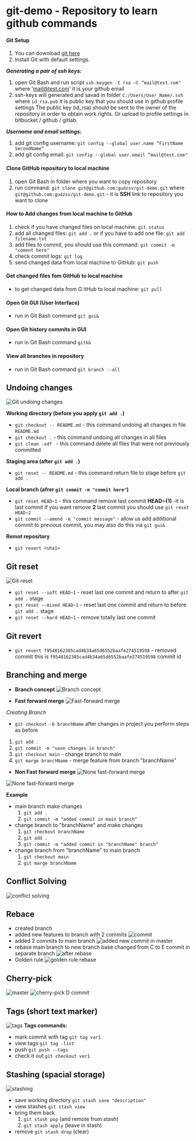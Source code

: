 # git-demo - Repository to learn github commands

#### Git Setup
1) You can download [git here](http://git-scm.com/downloads)
2) Install Git with default settings.

***Generating a pair of ssh keys:***
1) open Git Bash and run script `ssh-keygen -t rsa –C “mail@test.com"` where 'mail@test.com' it is your github email
2) ssh-keys will generated and savad in folder `C:/Users/User_Name/.ssh` where `id_rsa.pub` it is public key that you should use in github  profile settings
The public key (id_rsa) should be sent to the owner of the repository in order to obtain work rights. Or upload to profile settings in bitbucket / github / gitlab.

***Username and email settings:***
1) add git config username: `git config --global user.name “FirstName SecondName“`
2) add git config email: `git config --global user.email “mail@test.com"`

#### Clone GitHub repository to local machine
1) open Git Bash in folder where you want to copy repository
2) run command:  `git clone git@github.com:gudzsv/git-demo.git` where `git@github.com:gudzsv/git-demo.git` - it is **SSH** link to repository you want to clone
#### How to Add changes from local machine to GitHub
1) check if you have changed files on local machine:  `git status`
2) add all changed files: `git add .` or if you have to add one file: `git add filename.txt`
3) add files to commit, you should use this command: `git commit -m "coment here"`
4) check commit logs: `git log`
5) send changed data from local machine to GitHub: `git push`
#### Get changed files fom GitHub to local machine
- to get changed data from G 	itHub to local machine: `git pull`
#### Open Git GUI (User Interface)
- run in Git Bash command `git gui&`
#### Open Git history commits in GUI
- run in Git Bash command `gitk&`
#### View all branches in repository
- run in Git Bash command  `git branch --all`
## Undoing changes
![Git undoing changes](./assets/image-1.png)

**Working directory (before you apply `git add .`)**
- `git checkout -- README.md` - this command undoing all changes in file `README.md`
-  `git checkout .` - this command undoing all changes in all files
-  `git clean -xdf ` - this command delete all files that were not previously committed

**Staging area (after `git add .`)**
- `git reset -- README.md` - this command return file to stage before `git add .`

**Local branch (afrer `git commit -m "commit here"`)**
- `git reset HEAD~1` - this command remove last commit **HEAD~(1)** -it is last commit if you want remove **2** last commit you should use `git reset HEAD~2`
- `git commit --amend -m "commit message"` - allow us add additional commit to previous commit, you may also do this via `git gui&`

**Remot repository**
- `git revert <sha1>`

## Git reset
![Git reset](./assets/image.png)

- `git reset --soft HEAD~1` - reset last one commit and return to after `git add .` stage
- `git reset --mixed HEAD~1` - reset last one commit and return to before `git add .` stage
- `git reset --hard HEAD~1` - remove totally last one commit

## Git revert
- `git revert f9548162385cad4b34a65d6552baafe274519598` - removed commit this is `f9548162385cad4b34a65d6552baafe274519598` commit id

## Branching and merge
- **Branch concept**
![Branch concept](./assets/image-2.png)

- **Fast forward merge**
![Fast-forward merge](./assets/image-3.png)

*Creating Branch*
- `git checkout -b branchName`
after changes in project you perform steps as before
1. `git add .`
2. `git commit -m "save changes in branch"`
3. `git checkout main` - change branch to main
4. `git marge branchName` - merge feature from branch "branchName"

- **Non Fast forward merge**
![None fast-forward merge](./assets/image-4.png)

![None fast-forward merge](./assets/image-5.png)

**Example**
- main branch make changes
  1. `git add .`
  2. `git commit -m "added commit in main branch"`
- change branch to "branchName" and make changes
  1. `git checkout branchName`
  2. `git add .`
  3. `git commit -m "added commit in "branchName" branch"`
- change branch from "branchName" to main branch
  1. `git checkout main`
  2. `git marge branchName`

## Conflict Solving
![conflict solving](./assets/image-6.png)

## Rebace
- created branch
- added new features to branch with 2 commits
![commit](./assets/image-8.png)
- added 2 commits to main branch
![added new commit in master](./assets/image-7.png)
- rebase main branch to new branch base changed from C to E commit in separate branch
![after rebase](./assets/image-9.png)
- Golden rule
![golden rule rebase](./assets/image-10.png)


## Cherry-pick
![master](./assets/image-11.png)
![cherry-pick D commit](./assets/image-12.png)


## Tags (short text marker)
![tags](./assets/image-13.png)
**Tags commands:**
- mark commit with tag `git tag var1`
- view tags `git tag -list`
- push `git push --tags`
- check it out `git checkout ver1`

## Stashing (spacial storage)
![stashing](./assets/image-14.png)
- save working directory `git stash save "description"`
- view stashes `git stash view`
- bring them back
  1. `git stash pop` (and remote from stash)
  2. `git stash apply` (leave in stash)
- remove `git stash drop` (clear)
